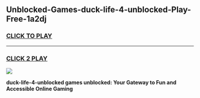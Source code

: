 
## Unblocked-Games-duck-life-4-unblocked-Play-Free-1a2dj
<h3>
<a href="https://premium76.site?title=duck-life-4-unblocked&ref=21A">CLICK TO PLAY</a></h3>
<hr>

<h3>
<a href="https://premium76.site?title=duck-life-4-unblocked&ref=21A">CLICK 2 PLAY</a>
  
</h3>

<a href="https://premium76.site?title=duck-life-4-unblocked&ref=21A"><img src="https://clearcache.store/games.png"></a>


**duck-life-4-unblocked games unblocked: Your Gateway to Fun and Accessible Online Gaming**
